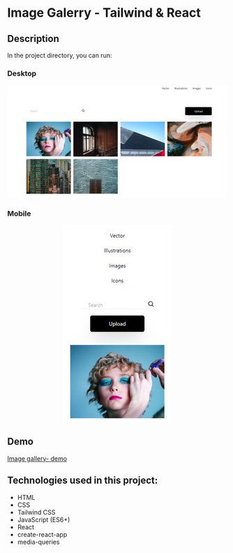 # Image Galerry - Tailwind & React

## Description

In the project directory, you can run:

### Desktop

![](https://github.com/saneckaA/image-gallery-react-tailwind/blob/main/src/images/image-desktop.PNG?raw=true)

### Mobile
<p align="center">
  <img src="https://github.com/saneckaA/image-gallery-react-tailwind/blob/main/src/images/image-mobile.PNG?raw=true" />
</p>

## Demo
[Image gallery- demo](https://saneckaa.github.io/image-gallery-react-tailwind/)

## Technologies used in this project: 
- HTML
- CSS
- Tailwind CSS
- JavaScript (ES6+)
- React
- create-react-app
- media-queries
